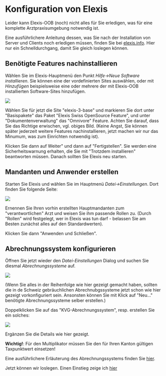# Konfiguration von Elexis

Leider kann Elexis-OOB (noch) nicht alles für Sie erledigen, was für eine komplette Arztpraxisumgebung notwendig ist. 

Eine ausführlichere Anleitung dessen, was Sie nach der Installation von Server und Clients noch erledigen müssen, finden Sie bei [elexis.info](https://wiki.elexis.info/Installation_Elexis_3.x_OpenSource). Hier nur ein Schnelldurchgang, damit Sie gleich loslegen können.

## Benötigte Features nachinstallieren

Wählen Sie im Elexis-Hauptmenü den Punkt *Hilfe->Neue Software installieren*. Sie können eine der vordefinierten Sites auswählen, oder mit *Hinzufügen* beispielsweise eine oder mehrere der mit Elexis-OOB installierten Software-Sites hinzufügen.

![](/images/elx_config_02.png)

Wählen Sie für jetzt die Site "elexis-3-base" und markieren Sie dort unter "Basispakete" das Paket "Elexis Swiss OpenSource Feature", und unter "Dokumentenverwaltung" das "Omnivore" Feature. Achten Sie darauf, dass Sie das Richtige erwischen, vgl. obiges Bild. (Keine Angst, Sie können später jederzeit weitere Features nachinstallieren, jetzt machen wir nur das Minumum, was zum Einrichten notwendig ist). 

Klicken Sie dann auf Weiter" und dann auf "Fertigstellen". Sie werden eine Sicherheitswarnung erhalten, die Sie mit "Trotzdem installieren" beantworten müssen. Danach sollten Sie Elexis neu starten.


## Mandanten und Anwender erstellen

Starten Sie Elexis und wählen Sie im Hauptmenü *Datei->Einstellungen*. Dort finden Sie folgende Seite:

![](/images/elx_config_01.png)

Ernennen Sie Ihren vorhin erstellten Hauptmandanten zum "verantwortlichen" Arzt und weisen Sie ihm passende Rollen zu. (Durch "Rollen" wird festgelegt, wer in Elexis was tun darf - belassen Sie am Besten zunächst alles auf den Standardwerten).

Klicken Sie dann "Anwenden und Schließen".

## Abrechnungssystem konfigurieren

Öffnen Sie jetzt wieder den *Datei-Einstellungen* Dialog und suchen Sie diesmal *Abrechnungssysteme* auf. 

![](/images/elx_config_03.png)

(Wenn Sie alles in der Reihenfolge wie hier gezeigt gemacht haben, sollten die in de Schweiz gebräuchlichen Abrechnubgssysteme jetzt schon wie hier gezeigt vorkonfiguriert sein. Ansonsten können Sie mit Klick auf "Neu..." benötigte Abrechnungssysteme selber erstellen.)

Doppelklicken Sie auf das "KVG-Abrechnungssystem", resp. erstellen Sie ein solches:

![](/images/elx_config_04.png)

Ergänzen Sie die Details wie hier gezeigt.

**Wichtig!**: Für den Multiplikator müssen Sie den für Ihren Kanton gültigen Taxpunktwert einsetzen!

Eine ausführlichere Erläuterung des Abrechnungssystems finden Sie [hier](https://wiki.elexis.info/Ch.elexis.base.ch.arzttarife).

Jetzt können wir loslegen. Einen Einstieg zeige ich [hier](elexis_how2.md)
